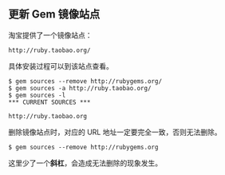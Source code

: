 ## 更新 Gem 镜像站点
淘宝提供了一个镜像站点：

    http://ruby.taobao.org/

具体安装过程可以到该站点查看。

    $ gem sources --remove http://rubygems.org/
    $ gem sources -a http://ruby.taobao.org/
    $ gem sources -l
    *** CURRENT SOURCES ***

    http://ruby.taobao.org

删除镜像站点时，对应的 URL 地址一定要完全一致，否则无法删除。

    $ gem sources --remove http://rubygems.org

这里少了一个**斜杠**，会造成无法删除的现象发生。
